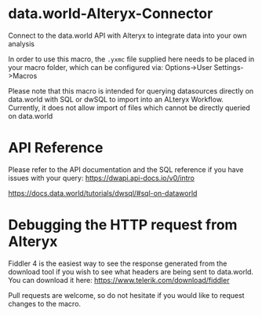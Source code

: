 # data.world-Alteryx-Connector
Connect to the data.world API with Alteryx to integrate data into your own analysis

In order to use this macro, the `.yxmc` file supplied here needs to be placed in your macro folder, which can be configured via:
Options->User Settings->Macros

Please note that this macro is intended for querying datasources directly on data.world with SQL or dwSQL to import into an ALteryx Workflow. Currently, it does not allow import of files which cannot be directly queried on data.world

# API Reference

Please refer to the API documentation and the SQL reference if you have issues with your query:
https://dwapi.api-docs.io/v0/intro

https://docs.data.world/tutorials/dwsql/#sql-on-dataworld

# Debugging the HTTP request from Alteryx
Fiddler 4 is the easiest way to see the response generated from the download tool if you wish to see what headers are being sent to data.world. You can download it here: https://www.telerik.com/download/fiddler


Pull requests are welcome, so do not hesitate if you would like to request changes to the macro.


